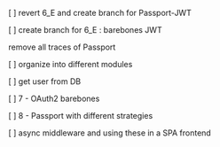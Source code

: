 [ ] revert 6_E and create branch for Passport-JWT

[ ] create branch for 6_E : barebones JWT

remove all traces of Passport

[ ] organize into different modules

[ ] get user from DB


[ ] 7 - OAuth2 barebones

[ ] 8 - Passport with different strategies

[ ] async middleware and using these in a SPA frontend